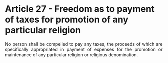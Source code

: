 # Article 27 - Freedom as to payment of taxes for promotion of any particular religion

<div style="text-align: justify">
No person shall be compelled to pay any taxes, the proceeds of which are specifically appropriated in payment of expenses for the promotion or maintenance of any particular religion or religious denomination.
</div>